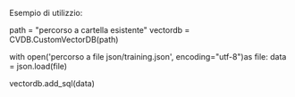 Esempio di utilizzio:

path = "percorso a cartella esistente"
vectordb = CVDB.CustomVectorDB(path)

with open('percorso a file json/training.json', encoding="utf-8")as file:
   data = json.load(file)

vectordb.add_sql(data)
